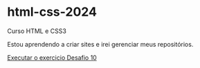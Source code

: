 # html-css-2024
 Curso HTML e CSS3

Estou aprendendo a criar sites e irei gerenciar meus repositórios.

<a href='https://nilson1203040.github.io/html-css-2024/Exercicios/Ex002/index'>Executar o exercicio Desafio 10 </a>
